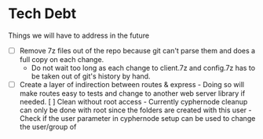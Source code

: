 # Tech Debt

Things we will have to address in the future

- [ ] Remove 7z files out of the repo because git can't parse them and does a full copy on each change.
  - Do not wait too long as each change to client.7z and config.7z has to be taken out of git's history by hand.
- [ ] Create a layer of indirection between routes & express - Doing so will make routes easy to tests and change to another web server library if needed.
      [ ] Clean without root access - Currently cyphernode cleanup can only be done with root since the folders are created with this user - Check if the user parameter in cyphernode setup can be used to change the user/group of
